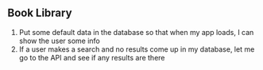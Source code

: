 ## Book Library

1. Put some default data in the database so that when my app loads, I can show the user some info
2. If a user makes a search and no results come up in my database, let me go to the API and see if any results are there 
